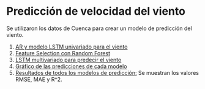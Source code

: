 # Predicción de velocidad del viento
Se utilizaron los datos de Cuenca para crear un modelo de predicción del viento.

1. [AR y modelo LSTM univariado para el viento](./Udla12.ipynb)
2. [Feature Selection con Random Forest](./Udla18.ipynb)
3. [LSTM multivariado para predecir el viento](./Udla19.ipynb)
4. [Gráfico de las predicciones de cada modelo](./Udla20.ipynb)
5. [Resultados de todos los modelos de predicción:](./Udla21.ipynb) Se muestran los valores RMSE, MAE y R^2.